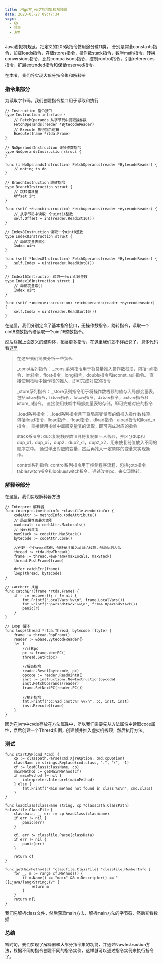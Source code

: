 ```yaml
---
title: 用go写jvm之指令集和解释器
date: 2023-05-27 09:47:34
tags:
  - Go
  - 项目
  - JVM
---
```

Java虚拟机规范，把定义的205条指令按用途分成11类，
分别是常量constants指令，加载loads指令，存储stores指令，操作数stack指令，数学math指令，转换conversions指令，比较comparisons指令，控制control指令，引用references指令，扩展extended指令和保留reserved指令。

在本节，我们将实现大部分指令集和解释器
<!-- more -->
### 指令集部分
为读取字节码，我们创建指令接口用于读取和执行
````Golang
// Instruction 指令接口
type Instruction interface {
	// FetchOperands 从字节码中提取操作数
	FetchOperands(reader *BytecodeReader)
	// Execute 执行指令逻辑
	Execute(frame *rtda.Frame)
}

// NoOperandsInstruction 无操作数指令
type NoOperandsInstruction struct {
}

func (i NoOperandsInstruction) FetchOperands(reader *BytecodeReader) {
	// noting to do
}

// BranchInstruction 跳转指令
type BranchInstruction struct {
	// 跳转偏移量
	Offset int
}

func (self *BranchInstruction) FetchOperands(reader *BytecodeReader) {
	// 从字节码中读取一个uint16整数
	self.Offset = int(reader.ReadInt16())
}

// Index8Instruction 读取一个uint8整数
type Index8Instruction struct {
	// 局部变量表索引
	Index uint
}

func (self *Index8Instruction) FetchOperands(reader *BytecodeReader) {
	self.Index = uint(reader.ReadUint8())
}

// Index16Instruction 读取一个uint16整数
type Index16Instruction struct {
	// 局部变量索引
	Index uint
}

func (self *Index16Instruction) FetchOperands(reader *BytecodeReader) {
	self.Index = uint(reader.ReadUint16())
}
````
在这里，我们分别定义了基本指令接口，无操作数指令，跳转指令，读取一个uint8整数指令和读取一个uint16整数指令。

然后根据上面定义的结构体，拓展更多指令，在这里我们就不详细说了，具体代码看[这里](https://github.com/TRO148/TroJvm/tree/master/instructions)

> 在这里我们简要分析一些指令:
> 
> _const系列指令：
> _const系列指令用于将常量推入操作数栈顶，包括null指令，int指令，float指令，long指令，double指令和aconst_null指令。
> 直接使用栈帧中操作栈的推入，即可完成对应的指令
> 
> _store系列指令：
> _store系列指令用于将操作数栈顶的值存入局部变量表，包括istore指令，lstore指令，fstore指令，dstore指令，astore指令和istore_n指令。
> 直接使用栈帧中局部变量表的存储，即可完成对应的指令
> 
> _load系列指令：
> _load系列指令用于将局部变量表的值推入操作数栈顶，包括iload指令，lload指令，fload指令，dload指令，aload指令和iload_n指令。
> 直接使用栈帧中局部变量表的读取，即可完成对应的指令
> 
> stack系指令:
> dup:复制栈顶数值并将复制值压入栈顶，并区分dup和dup_x1，dup_x2，dup2，dup2_x1，dup2_x2，用来使复制值放入不同的顺序之中。
> 通过弹出对应的变量，然后再推入一定顺序的变量来实现操作。
> 
> control系列指令:
> control系列指令用于控制程序流程，包括goto指令，tableswitch指令和lookupswitch指令。通过改变pc，来实现跳转。

### 解释器部分
在这里，我们实现解释器方法
````Golang
// Interpret 解释器
func Interpret(methodInfo *classfile.MemberInfo) {
	codeAttr := methodInfo.CodeAttribute()
	// 局部属性表最大索引
	maxLocals := codeAttr.MaxLocals()
	// 操作栈深度
	maxStack := codeAttr.MaxStack()
	bytecode := codeAttr.Code()

	//创建一个Thread实例，创建帧并推入虚拟机栈顶，然后执行方法
	thread := rtda.NewThread()
	frame := thread.NewFrame(maxLocals, maxStack)
	thread.PushFrame(frame)

	defer catchErr(frame)
	loop(thread, bytecode)
}

// CatchErr 报错
func catchErr(frame *rtda.Frame) {
	if r := recover(); r != nil {
		fmt.Printf("LocalVars:%v\n", frame.LocalVars())
		fmt.Printf("OperandStack:%v\n", frame.OperandStack())
		panic(r)
	}
}

// Loop 循环
func loop(thread *rtda.Thread, bytecode []byte) {
	frame := thread.PopFrame()
	reader := &base.BytecodeReader{}
	for {
		//计算pc
		pc := frame.NextPC()
		thread.SetPc(pc)

		//解码指令
		reader.Reset(bytecode, pc)
		opcode := reader.ReadUint8()
		inst := instructions.NewInstruction(opcode)
		inst.FetchOperands(reader)
		frame.SetNextPC(reader.PC())

		//执行指令
		fmt.Printf("pc:%2d inst:%T %v\n", pc, inst, inst)
		inst.Execute(frame)
	}
}
````
因为在jvm中code存放在方法属性中，所以我们需要先从方法属性中读取code属性，然后创建一个Thread实例，创建帧并推入虚拟机栈顶，然后执行方法。

### 测试
````Golang
func startJVM(cmd *Cmd) {
	cp := classpath.Parse(cmd.XjreOption, cmd.cpOption)
	className := strings.Replace(cmd.class, ".", "/", -1)
	cf := loadClass(className, cp)
	mainMethod := getMainMethod(cf)
	if mainMethod != nil {
		interpreter.Interpret(mainMethod)
	} else {
		fmt.Printf("Main method not found in class %s\n", cmd.class)
	}
}

func loadClass(className string, cp *classpath.ClassPath) *classfile.ClassFile {
	classData, _, err := cp.ReadClass(className)
	if err != nil {
		panic(err)
	}

	cf, err := classfile.Parse(classData)
	if err != nil {
		panic(err)
	}

	return cf
}

func getMainMethod(cf *classfile.ClassFile) *classfile.MemberInfo {
	for _, m := range cf.Methods() {
		if m.Name() == "main" && m.Descriptor() == "([Ljava/lang/String;)V" {
			return m
		}
	}
	return nil
}
````
我们先解析class文件，然后获取main方法，解析main方法的字节码，然后查看数据

### 总结
暂时的，我们实现了解释器和大部分指令集的功能，并通过NewInstruction方法，根据不同的指令创建不同的指令实例，这样就可以通过指令实例来执行指令了。
